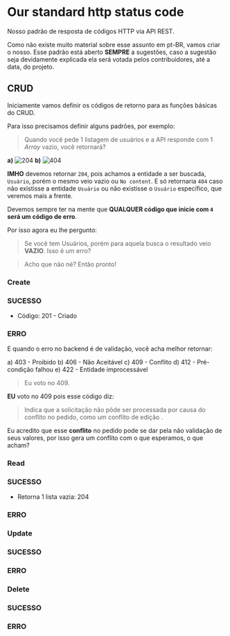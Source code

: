 # Our standard http status code

Nosso padrão de resposta de códigos HTTP via API REST.

Como não existe muito material sobre esse assunto em pt-BR, vamos criar o nosso. Esse padrão está aberto **SEMPRE** a sugestões, caso a sugestão seja devidamente explicada ela será votada pelos contribuidores, até a data, do projeto.

## CRUD

Iniciamente vamos definir os códigos de retorno para as funções básicas do CRUD.

Para isso precisamos definir alguns padrões, por exemplo:

> Quando você pede 1 listagem de usuários e a API responde com 1 *Array* vazio, você retornará?

**a)** ![204](https://http.cat/204)
**b)** ![404](https://http.cat/404)

**IMHO** devemos retornar `204`, pois achamos a entidade a ser buscada, `Usuário`, porém o mesmo veio vazio ou `No content`. E só retornaria `404` caso não existisse a entidade `Usuário` ou não existisse o `Usuário` específico, que veremos mais a frente.

Devemos sempre ter na mente que **QUALQUER código que inicie com `4` será um código de erro**.

Por isso agora eu lhe pergunto:

> Se você tem Usuários, porém para aquela busca o resultado veio **VAZIO**. Isso é um erro?

> Acho que não né? Então pronto!

### Create

### SUCESSO

- Código: 201 - Criado

### ERRO

E quando o erro no backend é de validação, você acha melhor retornar:

a) 403 - Proibido
b) 406 - Não Aceitável
c) 409 - Conflito
d) 412 - Pré-condição falhou
e) 422 - Entidade improcessável 

> Eu voto no 409.

**EU** voto no 409 pois esse código diz:

> Indica que a solicitação não pôde ser processada por causa do conflito no pedido, como um conflito de edição .

Eu acredito que esse **conflito** no pedido pode se dar pela não validação de seus valores, por isso gera um conflito com o que esperamos, o que acham?

### Read

### SUCESSO

- Retorna 1 lista vazia: 204

### ERRO

### Update

### SUCESSO

### ERRO

### Delete

### SUCESSO

### ERRO
